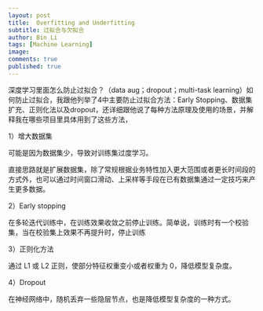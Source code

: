 ```yaml
---
layout: post
title:  Overfitting and Underfitting
subtitle: 过拟合与欠拟合
author: Bin Li
tags: [Machine Learning]
image: 
comments: true
published: true
---
```


深度学习里面怎么防止过拟合？（data aug；dropout；multi-task learning）如何防止过拟合，我跟他列举了4中主要防止过拟合方法：Early Stopping、数据集扩充、正则化法以及dropout，还详细跟他说了每种方法原理及使用的场景，并解释我在哪些项目里具体用到了这些方法，

1）增大数据集

可能是因为数据集少，导致对训练集过度学习。

直接思路就是扩展数据集，除了常规根据业务特性加入更大范围或者更长时间段的方式外，也可以通过时间窗口滑动、上采样等手段在已有数据集通过一定技巧来产生更多数据。

2）Early stopping

在多轮迭代训练中，在训练效果收敛之前停止训练。简单说，训练时有一个校验集，当在校验集上效果不再提升时，停止训练

3）正则化方法

通过 L1 或 L2 正则，使部分特征权重变小或者权重为 0，降低模型复杂度。

4）Dropout

在神经网络中，随机丢弃一些隐层节点，也是降低模型复杂度的一种方式。